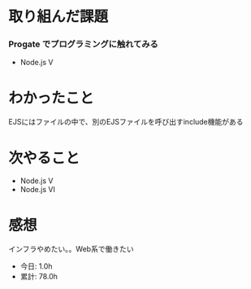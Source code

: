 # 取り組んだ課題
### Progate でプログラミングに触れてみる
* Node.js Ⅴ
# わかったこと
EJSにはファイルの中で、別のEJSファイルを呼び出すinclude機能がある
# 次やること
* Node.js Ⅴ
* Node.js Ⅵ
# 感想
インフラやめたい。。Web系で働きたい
* 今日: 1.0h
* 累計: 78.0h
